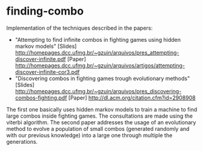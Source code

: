 # finding-combo 
Implementation of the techniques described in the papers: 
 - "Attempting to find infinite combos in fighting games using hidden markov models"
    [Slides] http://homepages.dcc.ufmg.br/~gzuin/arquivos/pres_attempting-discover-infinite.pdf
    [Paper]  http://homepages.dcc.ufmg.br/~gzuin/arquivos/artigos/attempting-discover-infinite-cor3.pdf
 - "Discovering combos in fighting games trough evolutionary methods"
    [Slides] http://homepages.dcc.ufmg.br/~gzuin/arquivos/pres_discovering-combos-fighting.pdf
    [Paper]  http://dl.acm.org/citation.cfm?id=2908908 

	
	
The first one basically uses hidden markov models to train a machine to find large combos inside fighting games. The consultations are made using the viterbi algorithm.
The second paper addresses the usage of an evolutionary method to evolve a population of small combos (generated randomly and with our previous knowledge) into a large one through multiple the generations.
